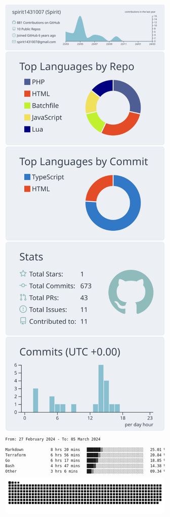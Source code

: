 [![](https://raw.githubusercontent.com/spirit1431007/spirit1431007/master/profile-summary-card-output/nord_bright/0-profile-details.svg)](https://git.io/spiritx)
[![](https://raw.githubusercontent.com/spirit1431007/spirit1431007/master/profile-summary-card-output/nord_bright/1-repos-per-language.svg)](https://git.io/spiritx) [![](https://raw.githubusercontent.com/spirit1431007/spirit1431007/master/profile-summary-card-output/nord_bright/2-most-commit-language.svg)](https://git.io/spiritx)
[![](https://raw.githubusercontent.com/spirit1431007/spirit1431007/master/profile-summary-card-output/nord_bright/3-stats.svg)](https://git.io/spiritx) [![](https://raw.githubusercontent.com/spirit1431007/spirit1431007/master/profile-summary-card-output/nord_bright/4-productive-time.svg)](https://git.io/spiritx)

<!--START_SECTION:waka-->

```txt
From: 27 February 2024 - To: 05 March 2024

Markdown            8 hrs 20 mins   ██████▒░░░░░░░░░░░░░░░░░░   25.01 %
Terraform           6 hrs 56 mins   █████▒░░░░░░░░░░░░░░░░░░░   20.84 %
Go                  6 hrs 17 mins   ████▓░░░░░░░░░░░░░░░░░░░░   18.85 %
Bash                4 hrs 47 mins   ███▓░░░░░░░░░░░░░░░░░░░░░   14.38 %
Other               3 hrs 6 mins    ██▒░░░░░░░░░░░░░░░░░░░░░░   09.34 %
```

<!--END_SECTION:waka-->

![contribution](https://github.com/spirit1431007/spirit1431007/blob/output/github-contribution-grid-snake.svg)
